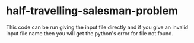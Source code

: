 # half-travelling-salesman-problem
This code can be run giving the input file directly and if you give an invalid input file name then you will get the python's error for file not found.

